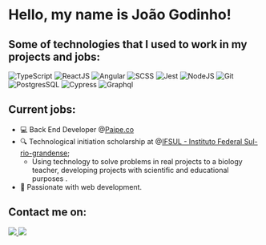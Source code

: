 # Hello, my name is João Godinho!

## Some of technologies that I used to work in my projects and jobs:
![TypeScript](https://img.shields.io/badge/TypeScript-007ACC?style=for-the-badge&logo=typescript&logoColor=white)
![ReactJS](https://img.shields.io/badge/React-20232A?style=for-the-badge&logo=react&logoColor=61DAFB)
![Angular](https://img.shields.io/badge/Angular-DD0031?style=for-the-badge&logo=angular&logoColor=white)
![SCSS](https://img.shields.io/badge/Sass-CC6699?style=for-the-badge&logo=sass&logoColor=white)
![Jest](https://img.shields.io/badge/Jest-C21325?style=for-the-badge&logo=jest&logoColor=white)
![NodeJS](https://img.shields.io/badge/Node.js-339933?style=for-the-badge&logo=nodedotjs&logoColor=white)
![Git](https://img.shields.io/badge/Git-F05032?style=for-the-badge&logo=git&logoColor=white)
![PostgresSQL](https://img.shields.io/badge/PostgreSQL-316192?style=for-the-badge&logo=postgresql&logoColor=white)
![Cypress](https://img.shields.io/badge/Cypress-F05032?style=for-the-badge&logo=cypress&logoColor=white)
![Graphql](https://img.shields.io/badge/Graphql-e535ab?style=for-the-badge&logo=graphql&logoColor=white)

## Current jobs:
- :computer:  Back End Developer @[Paipe.co](https://www.paipe.co/)
- :mag: Technological initiation scholarship at @[IFSUL - Instituto Federal Sul-rio-grandense](http://www.bage.ifsul.edu.br/);
  - Using technology to solve problems in real projects to a biology teacher, developing projects with scientific and educational purposes .
- :purple_heart: Passionate with web development.

## Contact me on:
<div>
  <a href = "mailto:godinhojoao2003@gmail.com">
    <img src="https://img.shields.io/badge/Gmail-D14836?style=for-the-badge&logo=gmail&logoColor=white" target="_blank">   </a>
  <a href="https://www.linkedin.com/in/jo%C3%A3o-godinho/" target="_blank">
    <img src="https://img.shields.io/badge/-LinkedIn-%230077B5?style=for-the-badge&logo=linkedin&logoColor=white" target="_blank">
  </a>
</div>
